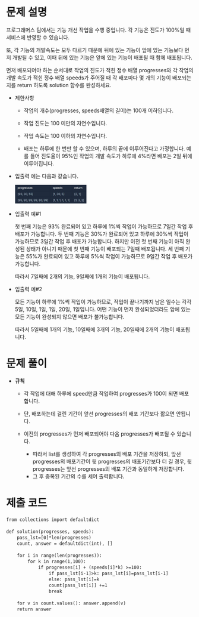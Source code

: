 # 문제 설명

프로그래머스 팀에서는 기능 개선 작업을 수행 중입니다. 각 기능은 진도가 100%일 때 서비스에 반영할 수 있습니다.

또, 각 기능의 개발속도는 모두 다르기 때문에 뒤에 있는 기능이 앞에 있는 기능보다 먼저 개발될 수 있고, 이때 뒤에 있는 기능은 앞에 있는 기능이 배포될 때 함께 배포됩니다.

먼저 배포되어야 하는 순서대로 작업의 진도가 적힌 정수 배열 progresses와 각 작업의 개발 속도가 적힌 정수 배열 speeds가 주어질 때 각 배포마다 몇 개의 기능이 배포되는지를 return 하도록 solution 함수를 완성하세요.



- 제한사항

  - 작업의 개수(progresses, speeds배열의 길이)는 100개 이하입니다.
  
  - 작업 진도는 100 미만의 자연수입니다.
  
  - 작업 속도는 100 이하의 자연수입니다.
  
  - 배포는 하루에 한 번만 할 수 있으며, 하루의 끝에 이루어진다고 가정합니다. 예를 들어 진도율이 95%인 작업의 개발 속도가 하루에 4%라면 배포는 2일 뒤에 이루어집니다.
  
    

- 입출력 예는 다음과 같습니다.

  <img src="../../img/i4.JPG" width="40%" />

- 입출력 예#1

  첫 번째 기능은 93% 완료되어 있고 하루에 1%씩 작업이 가능하므로 7일간 작업 후 배포가 가능합니다.
  두 번째 기능은 30%가 완료되어 있고 하루에 30%씩 작업이 가능하므로 3일간 작업 후 배포가 가능합니다. 하지만 이전 첫 번째 기능이 아직 완성된 상태가 아니기 때문에 첫 번째 기능이 배포되는 7일째 배포됩니다.
  세 번째 기능은 55%가 완료되어 있고 하루에 5%씩 작업이 가능하므로 9일간 작업 후 배포가 가능합니다.

  따라서 7일째에 2개의 기능, 9일째에 1개의 기능이 배포됩니다.

  

- 입출력 예#2

  모든 기능이 하루에 1%씩 작업이 가능하므로, 작업이 끝나기까지 남은 일수는 각각 5일, 10일, 1일, 1일, 20일, 1일입니다. 어떤 기능이 먼저 완성되었더라도 앞에 있는 모든 기능이 완성되지 않으면 배포가 불가능합니다.

  따라서 5일째에 1개의 기능, 10일째에 3개의 기능, 20일째에 2개의 기능이 배포됩니다.

# 문제 풀이

- **규칙**

  - 각 작업에 대해 하루에 speed만큼 작업하여 progresses가 100이 되면 배포합니다.

  - 단, 배포하는데 걸린 기간이 앞선 progresses의 배포 기간보다 짧으면 안됩니다.
  - 이전의 progresses가 먼저 배포되어야 다음 progresses가 배포될 수 있습니다.
  
    - 따라서 list를 생성하여 각 progresses의 배포 기간을 저장하되, 앞선 progresses의 배포기간이 뒷 progresses의 배포기간보다 더 길 경우, 뒷 progresses는 앞선 progresses의 배포 기간과 동일하게 저장합니다.
    - 그 후 중복된 기간의 수를 세어 출력합니다.




# 제출 코드


    from collections import defaultdict
    
    def solution(progresses, speeds):
        pass_lst=[0]*len(progresses)
        count, answer = defaultdict(int), []
    
        for i in range(len(progresses)):
            for k in range(1,100):
                if progresses[i] + (speeds[i]*k) >=100:
                    if pass_lst[i-1]>k: pass_lst[i]=pass_lst[i-1]
                    else: pass_lst[i]=k
                    count[pass_lst[i]] +=1
                    break
    
        for v in count.values(): answer.append(v)
        return answer
